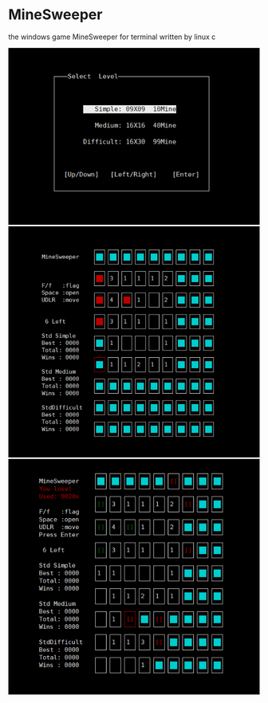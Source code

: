 # MineSweeper
the windows game MineSweeper for terminal written by linux c

![image](.images/1.png)
![image](.images/2.png)
![image](.images/3.png)
